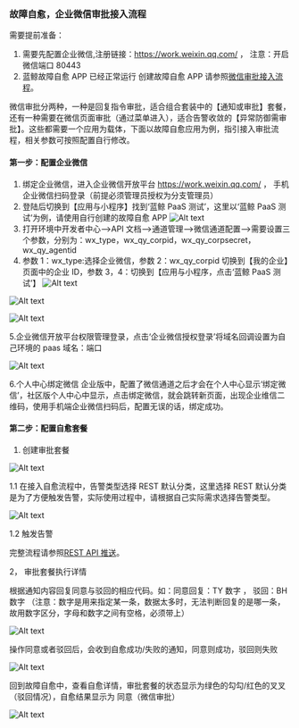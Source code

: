 ### 故障自愈，企业微信审批接入流程
需要提前准备：

1. 需要先配置企业微信,注册链接：https://work.weixin.qq.com/ ，
   注意：开启微信端口 80443
2. 蓝鲸故障自愈 APP 已经正常运行 创建故障自愈 APP 请参照[微信审批接入流程](https://docs.bk.tencent.com/product_white_paper/fta/Advanced_Features/WeChat_approval_access_process.html)。

微信审批分两种，一种是回复指令审批，适合组合套装中的【通知或审批】套餐，还有一种需要在微信页面审批（通过菜单进入），适合告警收敛的【异常防御需审批】。这些都需要一个应用为载体，下面以故障自愈应用为例，指引接入审批流程，相关参数可按照配置自行修改。

#### 第一步：配置企业微信
1. 绑定企业微信，进入企业微信开放平台 https://work.weixin.qq.com/ ，
   手机企业微信扫码登录（前提必须管理员授权为分支管理员）
2. 登陆后切换到【应用与小程序】找到‘蓝鲸 PaaS 测试’，这里以‘蓝鲸 PaaS 测试’为例，请使用自行创建的故障自愈 APP
![Alt text](media/20181211001.png)
3. 打开环境中开发者中心-->API 文档-->通道管理-->微信通道配置-->需要设置三个参数，分别为：wx_type，wx_qy_corpid，wx_qy_corpsecret，wx_qy_agentid
4. 参数 1：wx_type:选择企业微信，参数 2：wx_qy_corpid 切换到【我的企业】页面中的企业 ID，参数 3，4：切换到【应用与小程序，点击‘蓝鲸 PaaS 测试’】
![Alt text](media/20181211002.png)

![Alt text](media/20181211003.png)

![Alt text](media/20181211004.png)

5.企业微信开放平台权限管理登录，点击‘企业微信授权登录’将域名回调设置为自己环境的 paas 域名：端口

![Alt text](media/20181211005.png)

6.个人中心绑定微信
企业版中，配置了微信通道之后才会在个人中心显示‘绑定微信’，社区版个人中心中显示，点击绑定微信，就会跳转新页面，出现企业维信二维码，使用手机端企业微信扫码后，配置无误的话，绑定成功。

#### 第二步：配置自愈套餐
1.	创建审批套餐

![Alt text](media/20181211121143.png)

1.1	在接入自愈流程中，告警类型选择 REST 默认分类，这里选择 REST 默认分类是为了方便触发告警，实际使用过程中，请根据自己实际需求选择告警类型。

![Alt text](media/20181211123915.png)

1.2	触发告警

完整流程请参照[REST API 推送](https://docs.bk.tencent.com/product_white_paper/fta/Getting_Started/Integrated_RestAPI_Push.html)。

2， 审批套餐执行详情

根据通知内容回复同意与驳回的相应代码。如：同意回复：TY 数字 ， 驳回：BH 数字 （注意：数字是用来指定某一条，数据太多时，无法判断回复的是哪一条，故用数字区分，字母和数字之间有空格，必须带上）

![Alt text](media/20181211006.png)

操作同意或者驳回后，会收到自愈成功/失败的通知，同意则成功，驳回则失败

![Alt text](media/20181211007.png)

回到故障自愈中，查看自愈详情，审批套餐的状态显示为绿色的勾勾/红色的叉叉（驳回情况），自愈结果显示为 同意（微信审批）

![Alt text](media/201812112115.png)

